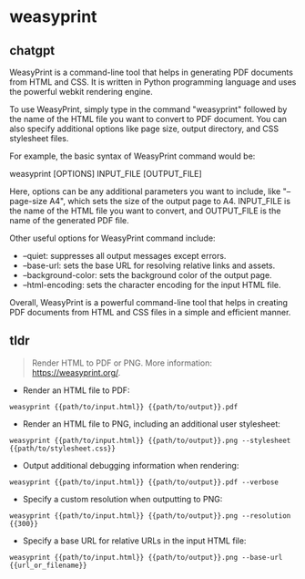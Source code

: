 # weasyprint 
## chatgpt 
WeasyPrint is a command-line tool that helps in generating PDF documents from HTML and CSS. It is written in Python programming language and uses the powerful webkit rendering engine.

To use WeasyPrint, simply type in the command "weasyprint" followed by the name of the HTML file you want to convert to PDF document. You can also specify additional options like page size, output directory, and CSS stylesheet files.

For example, the basic syntax of WeasyPrint command would be:

weasyprint [OPTIONS] INPUT_FILE [OUTPUT_FILE]

Here, options can be any additional parameters you want to include, like "–page-size A4", which sets the size of the output page to A4. INPUT_FILE is the name of the HTML file you want to convert, and OUTPUT_FILE is the name of the generated PDF file.

Other useful options for WeasyPrint command include:

- –quiet: suppresses all output messages except errors.
- –base-url: sets the base URL for resolving relative links and assets.
- –background-color: sets the background color of the output page.
- –html-encoding: sets the character encoding for the input HTML file.

Overall, WeasyPrint is a powerful command-line tool that helps in creating PDF documents from HTML and CSS files in a simple and efficient manner. 

## tldr 
 
> Render HTML to PDF or PNG.
> More information: <https://weasyprint.org/>.

- Render an HTML file to PDF:

`weasyprint {{path/to/input.html}} {{path/to/output}}.pdf`

- Render an HTML file to PNG, including an additional user stylesheet:

`weasyprint {{path/to/input.html}} {{path/to/output}}.png --stylesheet {{path/to/stylesheet.css}}`

- Output additional debugging information when rendering:

`weasyprint {{path/to/input.html}} {{path/to/output}}.pdf --verbose`

- Specify a custom resolution when outputting to PNG:

`weasyprint {{path/to/input.html}} {{path/to/output}}.png --resolution {{300}}`

- Specify a base URL for relative URLs in the input HTML file:

`weasyprint {{path/to/input.html}} {{path/to/output}}.png --base-url {{url_or_filename}}`
